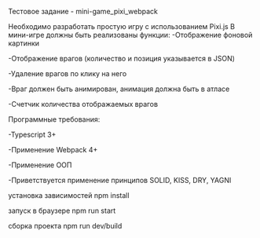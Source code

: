 Тестовое задание - mini-game_pixi_webpack


Необходимо разработать простую игру с использованием Pixi.js
В мини-игре должны быть реализованы функции:
-Отображение фоновой картинки

-Отображение врагов (количество и позиция указывается в JSON)

-Удаление врагов по клику на него

-Враг должен быть анимирован, анимация должна быть в атласе

-Счетчик количества отображаемых врагов



Программные требования:

-Typescript 3+

-Применение Webpack 4+

-Применение ООП

-Приветствуется применение принципов  SOLID, KISS, DRY, YAGNI



установка зависимостей
npm install

запуск в браузере
npm run start

сборка проекта
npm run dev/build
